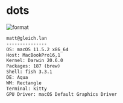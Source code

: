 
# dots

![format](https://github.com/gleich/dots/workflows/format/badge.svg)

```txt
matt@gleich.lan 
--------------- 
OS: macOS 11.5.2 x86_64 
Host: MacBookPro16,1 
Kernel: Darwin 20.6.0 
Packages: 187 (brew) 
Shell: fish 3.3.1 
DE: Aqua 
WM: Rectangle 
Terminal: kitty 
GPU Driver: macOS Default Graphics Driver 
```
